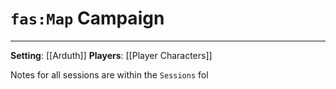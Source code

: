 # `fas:Map` Campaign
---

**Setting**: [[Arduth]]
**Players**: [[Player Characters]]

Notes for all sessions are within the `Sessions` fol